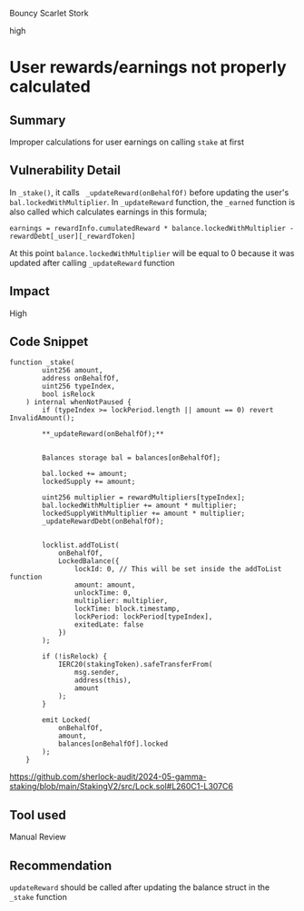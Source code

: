 Bouncy Scarlet Stork

high

# User rewards/earnings not properly calculated

## Summary
Improper calculations for user earnings on calling `stake` at first

## Vulnerability Detail
In `_stake()`, it calls ` _updateReward(onBehalfOf)` before updating the user's `bal.lockedWithMultiplier`.
In `_updateReward` function, the `_earned` function is also called which calculates earnings in this formula;

`earnings = rewardInfo.cumulatedReward * balance.lockedWithMultiplier - rewardDebt[_user][_rewardToken]`

At this point `balance.lockedWithMultiplier` will be equal to 0 because it was updated after calling `_updateReward` function

## Impact
High

## Code Snippet
```solidity
function _stake(
        uint256 amount,
        address onBehalfOf,
        uint256 typeIndex,
        bool isRelock
    ) internal whenNotPaused {
        if (typeIndex >= lockPeriod.length || amount == 0) revert InvalidAmount();

        **_updateReward(onBehalfOf);**

        
        Balances storage bal = balances[onBehalfOf];

        bal.locked += amount;
        lockedSupply += amount;

        uint256 multiplier = rewardMultipliers[typeIndex];
        bal.lockedWithMultiplier += amount * multiplier;
        lockedSupplyWithMultiplier += amount * multiplier; 
        _updateRewardDebt(onBehalfOf);


        locklist.addToList(
            onBehalfOf, 
            LockedBalance({
                lockId: 0, // This will be set inside the addToList function
                amount: amount,
                unlockTime: 0, 
                multiplier: multiplier,
                lockTime: block.timestamp,
                lockPeriod: lockPeriod[typeIndex],
                exitedLate: false
            })
        );

        if (!isRelock) {
            IERC20(stakingToken).safeTransferFrom(
                msg.sender,
                address(this),
                amount
            );
        }

        emit Locked(
            onBehalfOf,
            amount,
            balances[onBehalfOf].locked
        );
    }
```
https://github.com/sherlock-audit/2024-05-gamma-staking/blob/main/StakingV2/src/Lock.sol#L260C1-L307C6

## Tool used

Manual Review

## Recommendation
`updateReward` should be called after updating the balance struct in the `_stake` function